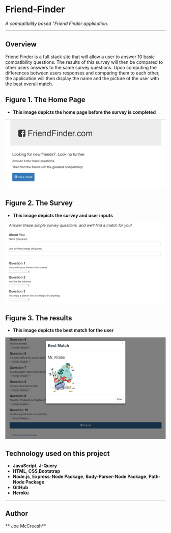# Friend-Finder

*A compatibility based "Friend Finder application.*

----------

## Overview

Friend Finder is a full stack site that will allow a user to answer 10 basic compatibility questions. The results of this survey
will then be compared to other users answers to the same survey questions. Upon computing the differences between users responses
and comparing them to each other, the application will then display the name and the picture of the user with the best overall match.

## Figure 1. The Home Page

- **This image depicts the home page before the survey is completed**

![image1](app/assets/images/image1.png)

## Figure 2. The Survey

- **This image depicts the survey and user inputs**

![image2](app/assets/images/image2.png)

## Figure 3. The results

- **This image depicts the best match for the user**

![image3](app/assets/images/image3.png)

## Technology used on this project

- **JavaScript**, **J-Query**
- **HTML**, **CSS**,**Bootstrap**
- **Node.js**, **Express-Node Package**, **Body-Parser-Node Package**, **Path-Node Package**
- **GitHub**
- **Heroku**

----------

## Author

** Joe McCreesh**
